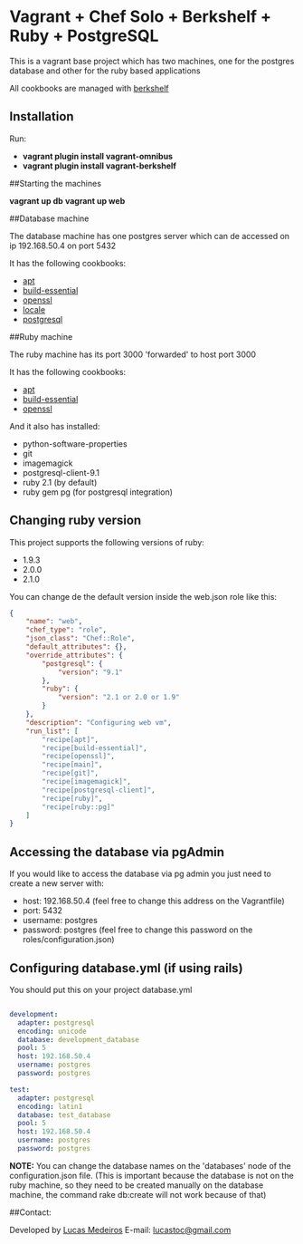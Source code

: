 # Vagrant + Chef Solo + Berkshelf + Ruby + PostgreSQL

This is a vagrant base project which has two machines, one for the postgres database and other for the ruby based applications

All cookbooks are managed with [berkshelf](https://github.com/berkshelf/berkshelf)

## Installation

Run:

* **vagrant plugin install vagrant-omnibus**
* **vagrant plugin install vagrant-berkshelf**

##Starting the machines

**vagrant up db**
**vagrant up web**

##Database machine

The database machine has one postgres server which can de accessed on ip 192.168.50.4 on port 5432

It has the following cookbooks:

* [apt](http://community.opscode.com/cookbooks/apt)
* [build-essential](http://community.opscode.com/cookbooks/build-essential)
* [openssl](http://community.opscode.com/cookbooks/openssl)
* [locale](http://community.opscode.com/cookbooks/locale)
* [postgresql](http://community.opscode.com/cookbooks/postgresql)

##Ruby machine

The ruby machine has its port 3000 'forwarded' to host port 3000

It has the following cookbooks:

* [apt](http://community.opscode.com/cookbooks/apt)
* [build-essential](http://community.opscode.com/cookbooks/build-essential)
* [openssl](http://community.opscode.com/cookbooks/openssl)

And it also has installed:
 
* python-software-properties
* git
* imagemagick
* postgresql-client-9.1
* ruby 2.1 (by default)
* ruby gem pg (for postgresql integration)

## Changing ruby version

This project supports the following versions of ruby: 

* 1.9.3 
* 2.0.0 
* 2.1.0

You can change de the default version inside the web.json role like this:

```json
{
    "name": "web",
    "chef_type": "role",
    "json_class": "Chef::Role",
    "default_attributes": {},
    "override_attributes": {
        "postgresql": {
            "version": "9.1"
        },
        "ruby": {
            "version": "2.1 or 2.0 or 1.9"
        }
    },
    "description": "Configuring web vm",
    "run_list": [
        "recipe[apt]",
        "recipe[build-essential]",
        "recipe[openssl]",
        "recipe[main]",
        "recipe[git]",
        "recipe[imagemagick]",
        "recipe[postgresql-client]",
        "recipe[ruby]",
        "recipe[ruby::pg]"
    ]
}
```

## Accessing the database via pgAdmin

If you would like to access the database via pg admin you just need to create a new server with:

* host: 192.168.50.4 (feel free to change this address on the Vagrantfile)
* port: 5432
* username: postgres
* password: postgres (feel free to change this password on the roles/configuration.json)

## Configuring database.yml (if using rails)

You should put this on your project database.yml

```yaml

development:
  adapter: postgresql
  encoding: unicode
  database: development_database
  pool: 5
  host: 192.168.50.4
  username: postgres
  password: postgres  

test:
  adapter: postgresql
  encoding: latin1
  database: test_database
  pool: 5
  host: 192.168.50.4
  username: postgres
  password: postgres

```

**NOTE:** You can change the database names on the 'databases' node of the configuration.json file. (This is important because the database is not on the ruby machine, so they need to be created manually on the database machine, the command rake db:create will not work because of that)


##Contact:

Developed by [Lucas Medeiros](https://www.twitter.com/aspmedeiros)
E-mail: lucastoc@gmail.com

